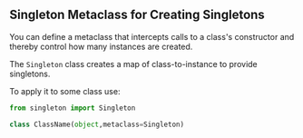 ## Singleton Metaclass for Creating Singletons

You can define a metaclass that intercepts calls to a class's
constructor and thereby control how many instances are created.

The `Singleton` class creates a map of class-to-instance
to provide singletons.

To apply it to some class use:
```python
from singleton import Singleton

class ClassName(object,metaclass=Singleton)
```
